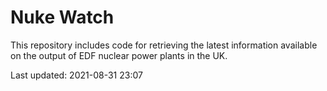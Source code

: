 # Nuke Watch

This repository includes code for retrieving the latest information available on the output of EDF nuclear power plants in the UK.

Last updated: 2021-08-31 23:07